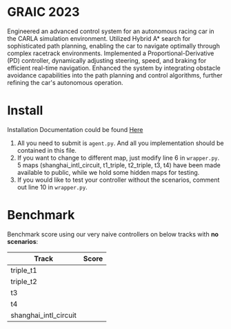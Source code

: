 # GRAIC 2023
Engineered an advanced control system for an autonomous racing car in the CARLA simulation environment.
Utilized Hybrid A* search for sophisticated path planning, enabling the car to navigate optimally through complex racetrack environments.
Implemented a Proportional-Derivative (PD) controller, dynamically adjusting steering, speed, and braking for efficient real-time navigation.
Enhanced the system by integrating obstacle avoidance capabilities into the path planning and control algorithms, further refining the car's autonomous operation.




# Install
Installation Documentation could be found [Here](https://docs.google.com/document/d/1O0thKd-WcQzPpEvyfJZmjEr0xCWvgUkzzftlyZxOi_A/edit?usp=sharing)

1. All you need to submit is `agent.py`. And all you implementation should be contained in this file.
2. If you want to change to different map, just modify line 6 in `wrapper.py`. 5 maps (shanghai_intl_circuit, t1_triple, t2_triple, t3, t4) have been made available to public, while we hold some hidden maps for testing.
3. If you would like to test your controller without the scenarios, comment out line 10 in `wrapper.py`.

# Benchmark
Benchmark score using our very naive controllers on below tracks with **no scenarios**:

| Track | Score|
|-----|--------|
| triple_t1 |  |
| triple_t2 |  |
| t3 |  |
| t4 |  |
| shanghai_intl_circuit |  |



